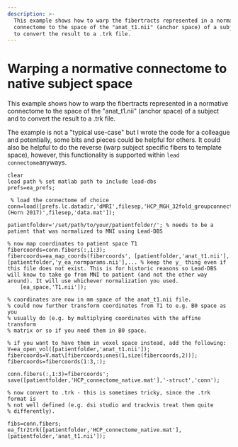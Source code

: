 ```yaml
---
description: >-
  This example shows how to warp the fibertracts represented in a normative
  connectome to the space of the "anat_t1.nii" (anchor space) of a subject and
  to convert the result to a .trk file.
---
```


# Warping a normative connectome to native subject space

This example shows how to warp the fibertracts represented in a normative connectome to the space of the "anat\_t1.nii" (anchor space) of a subject and to convert the result to a .trk file.

The example is not a "typical use-case" but I wrote the code for a colleague and potentially, some bits and pieces could be helpful for others. It could also be helpful to do the reverse (warp subject specific fibers to template space), however, this functionality is supported within `lead connectome`anyways.

```
clear
lead path % set matlab path to include lead-dbs
prefs=ea_prefs;

 % load the connectome of choice
conn=load([prefs.lc.datadir,'dMRI',filesep,'HCP_MGH_32fold_groupconnectome (Horn 2017)',filesep,'data.mat']);

patientfolder='/set/path/to/your/patientfolder/'; % needs to be a patient that was normalized to MNI using Lead-DBS

% now map coordinates to patient space T1
fibercoords=conn.fibers(:,1:3);
fibercoords=ea_map_coords(fibercoords', [patientfolder,'anat_t1.nii'], [patientfolder,'y_ea_normparams.nii'],... % keep the y_ thing even if this file does not exist. This is for historic reasons so Lead-DBS will know to take go from MNI to patient (and not the other way around). It will use whichever normalization you used.
    [ea_space,'T1.nii']);

% coordinates are now in mm space of the anat_t1.nii file.
% could now further transform coordinates from T1 to e.g. B0 space as you
% usually do (e.g. by multiplying coordinates with the affine transform
% matrix or so if you need them in B0 space.

% if you want to have them in voxel space instead, add the following:
V=ea_open_vol([patientfolder,'anat_t1.nii']);
fibercoords=V.mat\[fibercoords;ones(1,size(fibercoords,2))];
fibercoords=fibercoords(1:3,:);

conn.fibers(:,1:3)=fibercoords';
save([patientfolder,'HCP_connectome_native.mat'],'-struct','conn');

% now convert to .trk - this is sometimes tricky, since the .trk format is
% not well defined (e.g. dsi studio and trackvis treat them quite
% differently).

fibs=conn.fibers;
ea_ftr2trk([patientfolder,'HCP_connectome_native.mat'],[patientfolder,'anat_t1.nii']);
```
